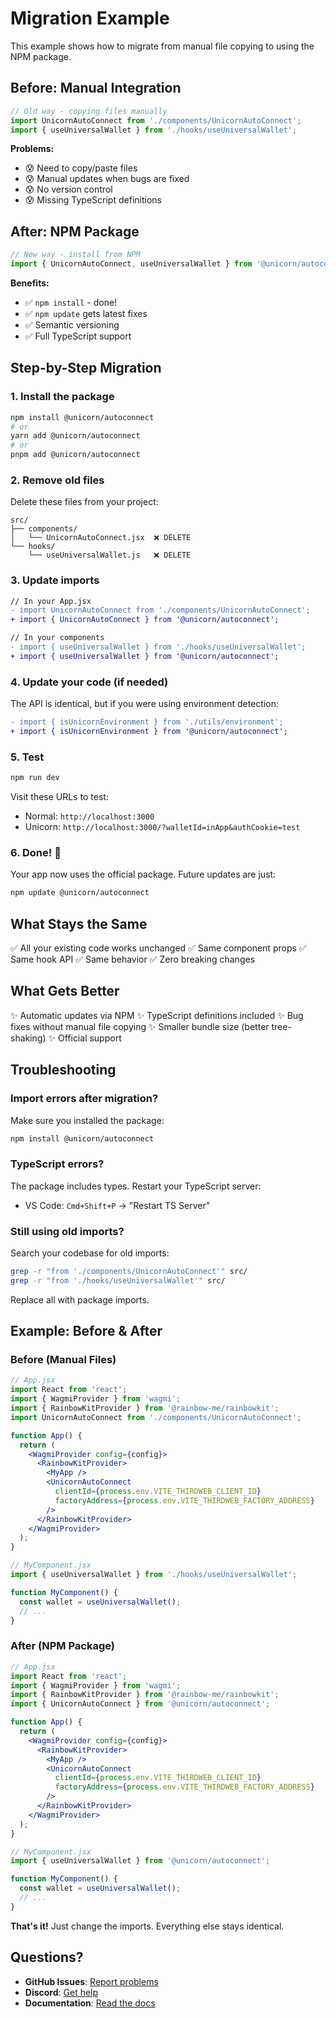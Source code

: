 # Migration Example

This example shows how to migrate from manual file copying to using the NPM package.

## Before: Manual Integration

```jsx
// Old way - copying files manually
import UnicornAutoConnect from './components/UnicornAutoConnect';
import { useUniversalWallet } from './hooks/useUniversalWallet';
```

**Problems:**
- 😰 Need to copy/paste files
- 😰 Manual updates when bugs are fixed
- 😰 No version control
- 😰 Missing TypeScript definitions

## After: NPM Package

```jsx
// New way - install from NPM
import { UnicornAutoConnect, useUniversalWallet } from '@unicorn/autoconnect';
```

**Benefits:**
- ✅ `npm install` - done!
- ✅ `npm update` gets latest fixes
- ✅ Semantic versioning
- ✅ Full TypeScript support

## Step-by-Step Migration

### 1. Install the package

```bash
npm install @unicorn/autoconnect
# or
yarn add @unicorn/autoconnect
# or
pnpm add @unicorn/autoconnect
```

### 2. Remove old files

Delete these files from your project:
```
src/
├── components/
│   └── UnicornAutoConnect.jsx  ❌ DELETE
└── hooks/
    └── useUniversalWallet.js   ❌ DELETE
```

### 3. Update imports

```diff
// In your App.jsx
- import UnicornAutoConnect from './components/UnicornAutoConnect';
+ import { UnicornAutoConnect } from '@unicorn/autoconnect';

// In your components
- import { useUniversalWallet } from './hooks/useUniversalWallet';
+ import { useUniversalWallet } from '@unicorn/autoconnect';
```

### 4. Update your code (if needed)

The API is identical, but if you were using environment detection:

```diff
- import { isUnicornEnvironment } from './utils/environment';
+ import { isUnicornEnvironment } from '@unicorn/autoconnect';
```

### 5. Test

```bash
npm run dev
```

Visit these URLs to test:
- Normal: `http://localhost:3000`
- Unicorn: `http://localhost:3000/?walletId=inApp&authCookie=test`

### 6. Done! 🎉

Your app now uses the official package. Future updates are just:

```bash
npm update @unicorn/autoconnect
```

## What Stays the Same

✅ All your existing code works unchanged
✅ Same component props
✅ Same hook API
✅ Same behavior
✅ Zero breaking changes

## What Gets Better

✨ Automatic updates via NPM
✨ TypeScript definitions included
✨ Bug fixes without manual file copying
✨ Smaller bundle size (better tree-shaking)
✨ Official support

## Troubleshooting

### Import errors after migration?

Make sure you installed the package:
```bash
npm install @unicorn/autoconnect
```

### TypeScript errors?

The package includes types. Restart your TypeScript server:
- VS Code: `Cmd+Shift+P` → "Restart TS Server"

### Still using old imports?

Search your codebase for old imports:
```bash
grep -r "from './components/UnicornAutoConnect'" src/
grep -r "from './hooks/useUniversalWallet'" src/
```

Replace all with package imports.

## Example: Before & After

### Before (Manual Files)

```jsx
// App.jsx
import React from 'react';
import { WagmiProvider } from 'wagmi';
import { RainbowKitProvider } from '@rainbow-me/rainbowkit';
import UnicornAutoConnect from './components/UnicornAutoConnect';

function App() {
  return (
    <WagmiProvider config={config}>
      <RainbowKitProvider>
        <MyApp />
        <UnicornAutoConnect
          clientId={process.env.VITE_THIRDWEB_CLIENT_ID}
          factoryAddress={process.env.VITE_THIRDWEB_FACTORY_ADDRESS}
        />
      </RainbowKitProvider>
    </WagmiProvider>
  );
}
```

```jsx
// MyComponent.jsx
import { useUniversalWallet } from './hooks/useUniversalWallet';

function MyComponent() {
  const wallet = useUniversalWallet();
  // ...
}
```

### After (NPM Package)

```jsx
// App.jsx
import React from 'react';
import { WagmiProvider } from 'wagmi';
import { RainbowKitProvider } from '@rainbow-me/rainbowkit';
import { UnicornAutoConnect } from '@unicorn/autoconnect';

function App() {
  return (
    <WagmiProvider config={config}>
      <RainbowKitProvider>
        <MyApp />
        <UnicornAutoConnect
          clientId={process.env.VITE_THIRDWEB_CLIENT_ID}
          factoryAddress={process.env.VITE_THIRDWEB_FACTORY_ADDRESS}
        />
      </RainbowKitProvider>
    </WagmiProvider>
  );
}
```

```jsx
// MyComponent.jsx
import { useUniversalWallet } from '@unicorn/autoconnect';

function MyComponent() {
  const wallet = useUniversalWallet();
  // ...
}
```

**That's it!** Just change the imports. Everything else stays identical.

## Questions?

- **GitHub Issues**: [Report problems](https://github.com/MyUnicornAccount/autoconnect/issues)
- **Discord**: [Get help](https://discord.gg/unicorn)
- **Documentation**: [Read the docs](https://docs.unicorn.eth)